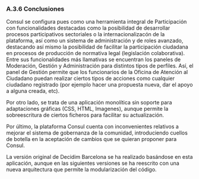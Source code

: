 ### A.3.6 Conclusiones

Consul se configura pues como una herramienta integral de Participación con funcionalidades destacadas como la posibilidad de desarrollar procesos participativos sectoriales o la internacionalizacón de la plataforma, así como un sistema de administración y de roles avanzado, destacando así mismo la posibilidad de facilitar la participación ciudadana en procesos de producción de normativa legal \(legislación colaborativa\). Entre sus funcionalidades más llamativas se encuentran los paneles de Moderación, Gestión y Administración para distintos tipos de perfiles. Así, el panel de Gestión permite que los funcionarios de la Oficina de Atención al Ciudadano puedan realizar ciertos tipos de acciones como cualquier ciudadano registrado \(por ejemplo hacer una propuesta nueva, dar el apoyo a alguna creada, etc\).

Por otro lado, se trata de una aplicación monolítica sin soporte para adaptaciones gráficas \(CSS, HTML, Imagenes\), aunque  permite la sobreescritura de ciertos ficheros para facilitar su actualización.

Por último, la plataforma Consul cuenta con inconvenientes relativos a mejorar el sistema de gobernanza de la comunidad, introduciendo cuellos de botella en la aceptación de cambios que se quieran proponer para Consul.

La versión original de Decidim Barcelona se ha realizado basándose en esta aplicación, aunque en las siguientes versiones se ha reescrito con una nueva arquitectura que permite la modularización del código.

  


